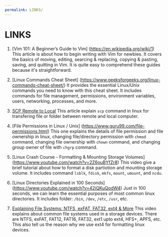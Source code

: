 ```yaml
---
permalink: LINKS/
---
```


# LINKS

1. [Vim 101: A Beginner’s Guide to Vim] (https://en.wikipedia.org/wiki/1)<br>
This article is about how to begin writing with Vim for newbies. It covers the basics of moving, editing, searcing & replacing, copying & pasting, saving, and quitting in Vim. It is quite easy to comprehend these guides because it's straightforward.

2. [Linux Commands Cheat Sheet] (https://www.geeksforgeeks.org/linux-commands-cheat-sheet/)
It provides the essential Linux/Unix commands you need to know with this cheat sheet. It includes commands for file management, permissions, environment variables, users, networking, processes, and more.

3. [SCP Remote to Local](https://linuxhint.com/scp-remote-to-local/)
This article explain `scp` command in linux for transfering file or folder between remote and local computer.

4. [File Permissions in Linux / Unix] (https://www.guru99.com/file-permissions.html)
This one explains the details of file permission and file ownership in linux, changing file/directory permission with `chmod` command, changing file ownership with `chown` command, and changing group owner of file with `chgrp` command. 

5. [Linux Crash Course - Formatting & Mounting Storage Volumes] (https://www.youtube.com/watch?v=2Z6ouBYfZr8)
This video give a brief tutorial about how to format a disk partiotion and mounting storage volume. It includes command `lsblk`, `fdisk`, `mkfs`, `mount`, `umount`, and `ncdu`.

6. [Linux Directories Explained in 100 Seconds] (https://www.youtube.com/watch?v=42iQKuQodW4)
Just in 100 seconds, we can learn the essential purposes of most common linux directories. It includes folder: `/bin`, `/dev`, `/etc`, `/usr`, etc.

7. [Explaining File Systems: NTFS, exFAT, FAT32, ext4 & More](https://www.youtube.com/watch?v=_h30HBYxtws)
This video explains about common file systems used in a storage devices. There are NTFS, exFAT, FAT12, FAT16, FAT32, ext1 upto ext4, HFS+, APFS, etc. This also tell us the reason why we use ext4 for formatting linux devices. 
